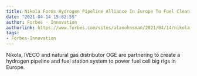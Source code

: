 ```yaml
---
title: Nikola Forms Hydrogen Pipeline Alliance In Europe To Fuel Clean Trucks
date: "2021-04-14 15:02:59"
author: Forbes - Innovation
authorlink: https://www.forbes.com/sites/alanohnsman/2021/04/14/nikola-forms-hydrogen-pipeline-alliance-in-europe-to-fuel-clean-trucks/
tags:
- Forbes-Innovation
---
```

Nikola, IVECO and natural gas distributor OGE are partnering to create a hydrogen pipeline and fuel station system to power fuel cell big rigs in Europe.